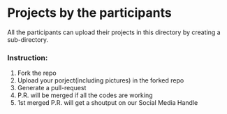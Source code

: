 # Projects by the participants

All the participants can upload their projects in this directory by creating a sub-directory.

### Instruction:
1. Fork the repo
1. Upload  your porject(including pictures) in the forked repo 
1. Generate a pull-request
1. P.R. will be merged if all the codes are working
1. 1st merged P.R. will get a shoutput on our Social Media Handle
